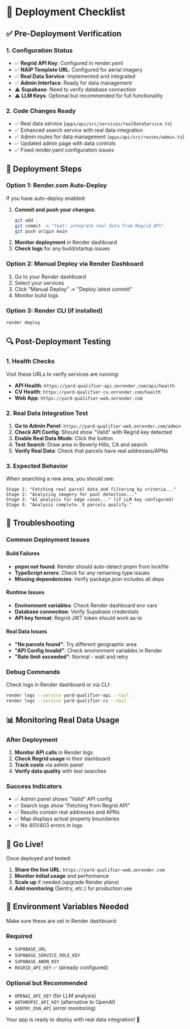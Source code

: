 # 🚀 Deployment Checklist

## ✅ Pre-Deployment Verification

### 1. Configuration Status
- ✅ **Regrid API Key**: Configured in render.yaml
- ✅ **NAIP Template URL**: Configured for aerial imagery
- ✅ **Real Data Service**: Implemented and integrated
- ✅ **Admin Interface**: Ready for data management
- ⚠️  **Supabase**: Need to verify database connection
- ⚠️  **LLM Keys**: Optional but recommended for full functionality

### 2. Code Changes Ready
- ✅ Real data service (`apps/api/src/services/realDataService.ts`)
- ✅ Enhanced search service with real data integration
- ✅ Admin routes for data management (`apps/api/src/routes/admin.ts`)
- ✅ Updated admin page with data controls
- ✅ Fixed render.yaml configuration issues

## 🎯 Deployment Steps

### Option 1: Render.com Auto-Deploy
If you have auto-deploy enabled:
1. **Commit and push your changes**:
   ```bash
   git add .
   git commit -m "feat: integrate real data from Regrid API"
   git push origin main
   ```
2. **Monitor deployment** in Render dashboard
3. **Check logs** for any build/startup issues

### Option 2: Manual Deploy via Render Dashboard
1. Go to your Render dashboard
2. Select your services
3. Click "Manual Deploy" → "Deploy latest commit"
4. Monitor build logs

### Option 3: Render CLI (if installed)
```bash
render deploy
```

## 🔍 Post-Deployment Testing

### 1. Health Checks
Visit these URLs to verify services are running:
- **API Health**: `https://yard-qualifier-api.onrender.com/api/health`
- **CV Health**: `https://yard-qualifier-cv.onrender.com/health`
- **Web App**: `https://yard-qualifier-web.onrender.com`

### 2. Real Data Integration Test
1. **Go to Admin Panel**: `https://yard-qualifier-web.onrender.com/admin`
2. **Check API Config**: Should show "Valid" with Regrid key detected
3. **Enable Real Data Mode**: Click the button
4. **Test Search**: Draw area in Beverly Hills, CA and search
5. **Verify Real Data**: Check that parcels have real addresses/APNs

### 3. Expected Behavior
When searching a new area, you should see:
```
Stage 1: "Fetching real parcel data and filtering by criteria..."
Stage 2: "Analyzing imagery for pool detection..."
Stage 3: "AI analysis for edge cases..." (if LLM key configured)
Stage 4: "Analysis complete. X parcels qualify."
```

## 🚨 Troubleshooting

### Common Deployment Issues

#### Build Failures
- **pnpm not found**: Render should auto-detect pnpm from lockfile
- **TypeScript errors**: Check for any remaining type issues
- **Missing dependencies**: Verify package.json includes all deps

#### Runtime Issues
- **Environment variables**: Check Render dashboard env vars
- **Database connection**: Verify Supabase credentials
- **API key format**: Regrid JWT token should work as-is

#### Real Data Issues
- **"No parcels found"**: Try different geographic area
- **"API Config Invalid"**: Check environment variables in Render
- **"Rate limit exceeded"**: Normal - wait and retry

### Debug Commands
Check logs in Render dashboard or via CLI:
```bash
render logs --service yard-qualifier-api --tail
render logs --service yard-qualifier-cv --tail
```

## 📊 Monitoring Real Data Usage

### After Deployment
1. **Monitor API calls** in Render logs
2. **Check Regrid usage** in their dashboard
3. **Track costs** via admin panel
4. **Verify data quality** with test searches

### Success Indicators
- ✅ Admin panel shows "Valid" API config
- ✅ Search logs show "Fetching from Regrid API"
- ✅ Results contain real addresses and APNs
- ✅ Map displays actual property boundaries
- ✅ No 401/403 errors in logs

## 🎉 Go Live!

Once deployed and tested:
1. **Share the live URL**: `https://yard-qualifier-web.onrender.com`
2. **Monitor initial usage** and performance
3. **Scale up** if needed (upgrade Render plans)
4. **Add monitoring** (Sentry, etc.) for production use

## 🔧 Environment Variables Needed

Make sure these are set in Render dashboard:

### Required
- `SUPABASE_URL`
- `SUPABASE_SERVICE_ROLE_KEY` 
- `SUPABASE_ANON_KEY`
- `REGRID_API_KEY` ✅ (already configured)

### Optional but Recommended
- `OPENAI_API_KEY` (for LLM analysis)
- `ANTHROPIC_API_KEY` (alternative to OpenAI)
- `SENTRY_DSN_API` (error monitoring)

Your app is ready to deploy with real data integration! 🚀